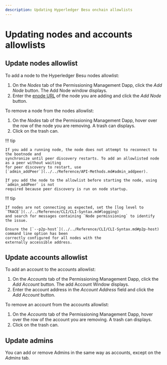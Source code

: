 ```yaml
---
description: Updating Hyperledger Besu onchain allowlists
---
```


# Updating nodes and accounts allowlists

## Update nodes allowlist

To add a node to the Hyperledger Besu nodes allowlist:

1. On the _Nodes_ tab of the Permissioning Management Dapp, click the
   _Add Node_ button. The Add Node window displays.
1. Enter the [enode URL](../../Concepts/Node-Keys.md#enode-url) of the node you are adding and
   click the _Add Node_ button.

To remove a node from the nodes allowlist:

1. On the _Nodes_ tab of the Permissioning Management Dapp, hover over the row of the
   node you are removing. A trash can displays.
1. Click on the trash can.

!!! tip

    If you add a running node, the node does not attempt to reconnect to the bootnode and
    synchronize until peer discovery restarts. To add an allowlisted node as a peer without waiting
    for peer discovery to restart, use
    [`admin_addPeer`](../../Reference/API-Methods.md#admin_addpeer).

    If you add the node to the allowlist before starting the node, using `admin_addPeer` is not
    required because peer discovery is run on node startup.

!!! tip
  
    If nodes are not connecting as expected, set the [log level to `TRACE`](../../Reference/CLI/CLI-Syntax.md#logging)
    and search for messages containing `Node permissioning` to identify the issue. 

    Ensure the [`--p2p-host`](../../Reference/CLI/CLI-Syntax.md#p2p-host) command line option has been
    correctly configured for all nodes with the 
    externally accessible address.  

## Update accounts allowlist

To add an account to the accounts allowlist:

1. On the _Accounts_ tab of the Permissioning Management Dapp, click the
   _Add Account_ button. The add Account Window displays.
1. Enter the account address in the _Account Address_ field and click the
   _Add Account_ button.

To remove an account from the accounts allowlist:

1. On the _Accounts_ tab of the Permissioning Management Dapp, hover over the row of
   the account you are removing. A trash can displays.
1. Click on the trash can.

## Update admins

You can add or remove Admins in the same way as accounts, except on the _Admins_ tab.
